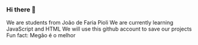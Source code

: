 ### Hi there 👋

We are students from João de Faria Pioli
We are currently learning JavaScript and HTML
We will use this github account to save our projects
Fun fact: Megão é o melhor
<!--
**LucasLeandro0203/LucasLeandro0203** is a ✨ _special_ ✨ repository because its `README.md` (this file) appears on your GitHub profile.

- 🔭 I’m currently working on ...
- 🌱 I’m currently learning ...
- 👯 I’m looking to collaborate on ...
- 🤔 I’m looking for help with ...
- 💬 Ask me about ...
- 📫 How to reach me: ...
- 😄 Pronouns: ...
- ⚡ Fun fact: ...
-->
